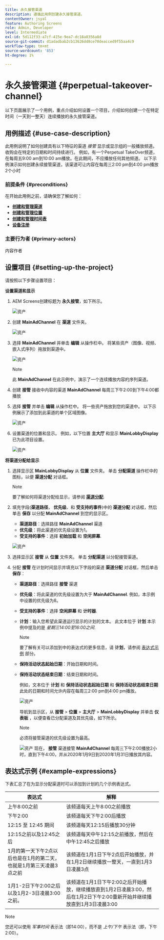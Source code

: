 ```yaml
---
title: 永久接管渠道
description: 遵循此用例创建永久接管渠道。
contentOwner: jsyal
feature: Authoring Screens
role: Admin, Developer
level: Intermediate
exl-id: 5d112f33-a7cf-415e-9ea7-dc18a0356a8d
source-git-commit: d1adadbab2cb13626dd8ce70deacced9f55aa4c9
workflow-type: tm+mt
source-wordcount: '853'
ht-degree: 1%

---
```


# 永久接管渠道 {#perpetual-takeover-channel}

以下页面展示了一个用例，重点介绍如何设置一个项目，介绍如何创建一个在特定时间（一天到一整天）连续播放的永久接管渠道。

## 用例描述 {#use-case-description}

此用例说明了如何创建具有以下特征的渠道 *接管* 显示或显示组的一般播放频道。 收购会在特定的日期和时间持续进行。
例如，有一个Perpetual TakeOver频道，在每周五9:00 am到10:00 am播放。在此期间，不应播放任何其他频道。 以下示例演示如何创建永续接管渠道，该渠道可让内容在每周三2:00 pm到4:00 pm播放2个小时

### 前提条件 {#preconditions}

在开始此用例之前，请确保您了解如何：

* **[创建和管理渠道](managing-channels.md)**
* **[创建和管理位置](managing-locations.md)**
* **[创建和管理时间表](managing-schedules.md)**
* **[设备注册](device-registration.md)**

### 主要行为者 {#primary-actors}

内容作者

## 设置项目 {#setting-up-the-project}

请按照以下步骤设置项目：

**设置渠道和显示**

1. AEM Screens创建标题为 **永久接管**，如下所示。

   ![资产](assets/p_usecase1.png)

1. 创建 **MainAdChannel** 在 **渠道** 文件夹。

   ![资产](assets/p_usecase2.png)

1. 选择 **MainAdChannel** 并单击 **编辑** 从操作栏中。 将某些资产（图像、视频、嵌入式序列）拖放到渠道中。

   ![资产](assets/p_usecase3.png)


   >[!NOTE]
   >此 **MainAdChannel** 在此示例中，演示了一个连续播放内容的序列渠道。

1. 创建 **接管** 接收中内容的渠道 **MainAdChannel** 每周三下午2:00到下午4:00都播放

1. 选择 **接管** 并单击 **编辑** 从操作栏中。 将一些资产拖放到您的渠道中。 以下示例展示了添加到此渠道的单个区域图像。

   ![资产](assets/p_usecase4.png)

1. 设置渠道的位置和显示。 例如，以下位置 **主大厅** 和显示 **MainLobbyDisplay** 已为此项目设置。

   ![资产](assets/p_usecase5.png)

**将渠道分配给显示**

1. 选择显示区 **MainLobbyDisplay** 从 **位置** 文件夹。 单击 **分配渠道** 操作栏中的图标，以便 **渠道分配** 对话框。

   >[!NOTE]
   >要了解如何将渠道分配给显示，请参阅 **[渠道分配](channel-assignment.md)**.

1. 填充字段(**渠道路径**， **优先级**、和 **受支持的事件**)中的 **渠道分配** 对话框，然后单击 **保存** 以分配 **MainAdChannel** 到您的显示区。

   * **渠道路径**：选择路径 **MainAdChannel** 渠道
   * **优先级**：将此渠道的优先级设置为1。
   * **受支持的事件**：选择 **初始加载** 和 **空闲屏幕**.

   ![资产](assets/p_usecase6.png)

1. 选择显示区 **接管** 从 **位置** 文件夹。 单击 **分配渠道** 以分配接管渠道。

1. 分配 **接管** 在计划时间显示并填充以下字段的渠道 **渠道分配** 对话框，然后单击 **保存**：

   * **渠道路径**：选择路径 **接管** 渠道
   * **优先级**：将此渠道的优先级设置为大于 **MainAdChannel**. 例如，本示例中设置的优先级为8。
   * **受支持的事件**：选择 **空闲屏幕** 和 **计时器**.
   * **计划**：输入您希望此渠道运行显示的计划的文本。 此文本位于 **计划** 本示例中提及的是 *星期三14:00至16:00之间*.

     >[!NOTE]
     >要了解有关可以添加到中的表达式的更多信息，请 **计划**，请参阅 [表达式示例](#example-expressions) 部分。
   * **保持活动状态起始日期**：开始日期和时间。
   * **保持活动状态结束日期**：结束日期和时间。

     例如，文本位于 **计划** 和 **保持活动状态起始日期** 和 **保持活动状态结束日期** 此处的日期和时间允许内容在每周三2:00 pm到4:00 pm播放。


     ![资产](assets/p_usecase7.png)

     导航到显示区，从 **接管** > **位置** > **主大厅** > **MainLobbyDisplay** 并单击 **仪表板** ，以便查看已分配渠道及其优先级，如下所示。

     >[!NOTE]
     >必须将接管渠道的优先级设置为最高。

     ![资产](assets/p_usecase8.png)
现在， **接管** 渠道接管 **MainAdChannel** 每周三下午2:00播放2小时，直到下午4:00，并从2020年1月9日到2020年1月31日播放其内容。

## 表达式示例 {#example-expressions}

下表汇总了在为显示分配渠道时可以添加到计划的几个示例表达式。

| **表达式** | **解释** |
|---|---|
| 上午8:00之前 | 该频道每天上午8:00之前播放 |
| 下午2:00 | 该频道每天下午2:00后播放 |
| 12:15 至 12:45 期间 | 该频道每天12:15后播放30分钟 |
| 12:15之前以及12:45之后 | 该频道每天中午12:15之前播放，然后在中午12:45之后播放 |
| 1月的第一天下午2点以后也是在1月的第二天，也就是1月第三天凌晨3点之前 | 该频道在1月1日下午2点后开始播放，并在1月2日继续播放一整天，一直到1月3日凌晨3点 |
| 1月1-2日下午2:00之后以及1月2-3日凌晨3:00之前。 | 该频道在1月1日下午2:00之后开始播放，继续播放直到1月2日凌晨3:00，然后在1月2日下午2:00重新开始并继续播放直到1月3日凌晨3:00 |

>[!NOTE]
>
>您还可以使用 _军事时间_ 表示法（即14:00），而不是 *上午/下午* 表示法（即，下午2:00）。
